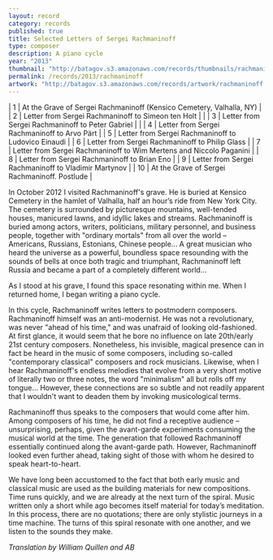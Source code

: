 ```yaml
---
layout: record
category: records
published: true
title: Selected Letters of Sergei Rachmaninoff
type: composer
description: A piano cycle
year: "2013"
thumbnail: "http://batagov.s3.amazonaws.com/records/thumbnails/rachmaninoff%20cover.jpg"
permalink: /records/2013/rachmaninoff
artwork: "http://batagov.s3.amazonaws.com/records/artwork/rachmaninoff.png"
---
```


| 1 | At the Grave of Sergei Rachmaninoff (Kensico Cemetery, Valhalla, NY)  |
| 2 | Letter from Sergei Rachmaninoff to Simeon ten Holt  | <span class="ui360"><a href="http://batagov.s3.amazonaws.com/records/sounds/to_simeon_ten_holt.mp3"></a></span> |
| 3 | Letter from Sergei Rachmaninoff to Peter Gabriel  | <span class="ui360"><a href="http://batagov.s3.amazonaws.com/records/sounds/to_peter_gabriel.mp3"></a></span> |
| 4 | Letter from Sergei Rachmaninoff to Arvo Pärt  |
| 5 | Letter from Sergei Rachmaninoff to Ludovico Einaudi  |
| 6 | Letter from Sergei Rachmaninoff to Philip Glass  |
| 7 | Letter from Sergei Rachmaninoff to Wim Mertens and Niccolo Paganini  |
| 8 | Letter from Sergei Rachmaninoff to Brian Eno  |
| 9 | Letter from Sergei Rachmaninoff to Vladimir Martynov  |
| 10 | At the Grave of Sergei Rachmaninoff. Postlude  |

In October 2012 I visited Rachmaninoff's grave. He is buried at Kensico Cemetery in the hamlet of Valhalla, half an hour’s ride from New York City. The cemetery is surrounded by picturesque mountains, well-tended houses, manicured lawns, and idyllic lakes and streams. Rachmaninoff is buried among actors, writers, politicians, military personnel, and business people, together with "ordinary mortals" from all over the world – Americans, Russians, Estonians, Chinese people... A great musician who heard the universe as a powerful, boundless space resounding with the sounds of bells at once both tragic and triumphant, Rachmaninoff left Russia and became a part of a completely different world…

As I stood at his grave, I found this space resonating within me. When I returned home, I began writing a piano cycle.

In this cycle, Rachmaninoff writes letters to postmodern composers. Rachmaninoff himself was an anti-modernist. He was not a revolutionary, was never "ahead of his time," and was unafraid of looking old-fashioned. At first glance, it would seem that he bore no influence on late 20th/early 21st century composers. Nonetheless, his invisible, magical presence can in fact be heard in the music of some composers, including so-called "contemporary classical" composers and rock musicians. Likewise, when I hear Rachmaninoff's endless melodies that evolve from a very short motive of literally two or three notes, the word "minimalism" all but rolls off my tongue… However, these connections are so subtle and not readily apparent that I wouldn't want to deaden them by invoking musicological terms.

Rachmaninoff thus speaks to the composers that would come after him. Among composers of his time, he did not find a receptive audience – unsurprising, perhaps, given the avant-garde experiments consuming the musical world at the time. The generation that followed Rachmaninoff essentially continued along the avant-garde path. However, Rachmaninoff looked even further ahead, taking sight of those with whom he desired to speak heart-to-heart.

We have long been accustomed to the fact that both early music and classical music are used as the building materials for new compositions. Time runs quickly, and we are already at the next turn of the spiral. Music written only a short while ago becomes itself material for today’s meditation. In this process, there are no quotations; there are only stylistic journeys in a time machine. The turns of this spiral resonate with one another, and we listen to the sounds they make.

_Translation by William Quillen and AB_